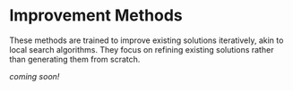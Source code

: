 # Improvement Methods

These methods are trained to improve existing solutions iteratively, akin to local search algorithms. They focus on refining existing solutions rather than generating them from scratch.

_coming soon!_